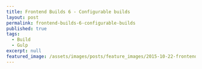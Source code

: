```yaml
---
title: Frontend Builds 6 - Configurable builds
layout: post
permalink: frontend-builds-6-configurable-builds
published: true
tags:
  - Build
  - Gulp
excerpt: null
featured_image: /assets/images/posts/feature_images/2015-10-22-frontend-builds-6-configurable-builds.jpg
---
```

